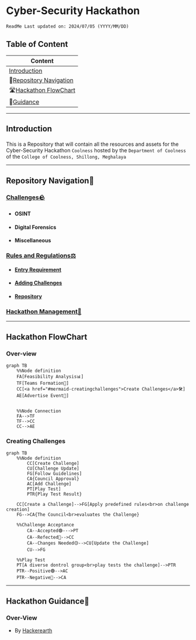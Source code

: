 # Cyber-Security Hackathon
`ReadMe Last updated on: 2024/07/05 (YYYY/MM/DD)`

## Table of Content
| Content                                                       |
| ---                                                           |
| [Introduction](#content-introduction)                         |
| 🧭[Repository Navigation](#content-repositorynavigation)      |
| 🛣️[Hackathon FlowChart](#content-hackathonflowchart)          |
| 🦮[Guidance](#content-hackathonguidance)                      |

---
## <p id = "content-introduction">Introduction</p>
This is a Repository that will contain all the resources and assets for the Cyber-Security Hackathon `Coolness` hosted by the `Department of Coolness` of the `College of Coolness, Shillong, Meghalaya`




---
## <p id = "content-repositorynavigation">Repository Navigation🧭</p>
### [Challenges🪨][DirectoryLink Challenges]
- #### OSINT
- #### Digital Forensics
- #### Miscellaneous
### [Rules and Regulations⚖️][DirectoryLink-RulesAndRegulations]
- #### [Entry Requirement][DirectoryLink EntryRequirement]
- #### [Adding Challenges][DirectoryLink AddingChallenges]
- #### [Repository][DirectoryLink_Repository]
### [Hackathon Management💼][DirectoryLink HackethonManagement]





---
## <p id="content-hackathonflowchart">Hackathon FlowChart</p>
### Over-view
```mermaid
graph TB
    %%Node definition
    FA[Feasibility Analysis📊]
    TF[Teams Formation👥]
    CC[<a href="#mermaid-creatingchallenges">Create Challenges</a>🛠️]
    AE[Advertise Event📰]


    %%Node Connection
    FA-->TF
    TF-->CC
    CC-->AE

```


### <p id="mermaid-creatingchallenges">Creating Challenges</p>

```mermaid
graph TB
    %%Node definition
        CC[Create Challenge]
        CU[Challenge Update]
        FG[Follow Guidelines]
        CA{Council Approval}
        AC[Add Challenge]
        PT[Play Test]
        PTR{Play Test Result}

    CC[Create a Challenge]-->FG[Apply predefined rules<br>on challenge creation]
    FG-->CA{The Council<br>evaluates the Challenge}

    %%Challenge Acceptance
        CA--Accepted🟢--->PT
        CA--Refected🔴-->CC
        CA--Changes Needed🟡-->CU[Update the Challenge]
        CU-->FG
    
    %%Play Test
    PT[A diverse dontrol group<br>play tests the challenge]-->PTR
    PTR--Positive🟢-->AC
    PTR--Negative🔴-->CA

```




---
## <p id="content-hackathonguidance">Hackathon Guidance🦮</p>
### Over-View
- By [Hackerearth][WebLink Hackerearth_HowToOrganizeAHackathon]









<!--MarkDown Document Links-->

<!--Folder: Challenges-->
[DirectoryLink Challenges]: ./Challenges/

<!--Folder: Rules and Regulation-->
[DirectoryLink-RulesAndRegulations]: ./Rules%20and%20Regulations/
[DirectoryLink EntryRequirement]: ./Rules%20and%20Regulations/Entry%20Requirement.md
[DirectoryLink AddingChallenges]: ./Rules%20and%20Regulations/Adding%20Challenges.md
[DirectoryLink_Repository]: ./Rules%20and%20Regulations/Repository.md

<!--Folder: docs-->
[DirectoryLink HackethonManagement]: ./docs/Hackathon%20Management.md

<!--Guidance Links-->
[WebLink Hackerearth_HowToOrganizeAHackathon]: https://www.hackerearth.com/community-hackathons/resources/e-books/guide-to-organize-hackathon/